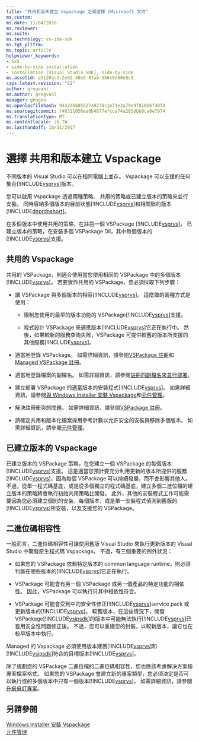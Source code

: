 ```yaml
---
title: "共用和版本建立 Vspackage 之間選擇 |Microsoft 文件"
ms.custom: 
ms.date: 11/04/2016
ms.reviewer: 
ms.suite: 
ms.technology: vs-ide-sdk
ms.tgt_pltfrm: 
ms.topic: article
helpviewer_keywords:
- SxS
- side-by-side installation
- installation [Visual Studio SDK], side-by-side
ms.assetid: e3128ac3-2e92-48e9-87ab-3b6c9d80e8c9
caps.latest.revision: "22"
author: gregvanl
ms.author: gregvanl
manager: ghogen
ms.openlocfilehash: 9442d6685d27a9270c1e71e3a79e9f810b6f40f0
ms.sourcegitcommit: f40311056ea0b4677efcca74a285dbb0ce0e7974
ms.translationtype: MT
ms.contentlocale: zh-TW
ms.lasthandoff: 10/31/2017
---
```

# <a name="choosing-between-shared-and-versioned-vspackages"></a>選擇 共用和版本建立 Vspackage
不同版本的 Visual Studio 可以在相同電腦上並存。 Vspackage 可以支援的任何集合[!INCLUDE[vsprvs](../code-quality/includes/vsprvs_md.md)]版本。  
  
 您可以啟用 Vspackage 透過兩種策略、 共用的策略或已建立版本的策略來並行安裝。 同時容納多個版本的目前狀態[!INCLUDE[vsprvs](../code-quality/includes/vsprvs_md.md)]和相關聯的版本[!INCLUDE[dnprdnshort](../code-quality/includes/dnprdnshort_md.md)]。  
  
 在多個版本中使用共用的策略，在註冊一個 VSPackage [!INCLUDE[vsprvs](../code-quality/includes/vsprvs_md.md)]。 已建立版本的策略，在安裝多個 VSPackage Dll，其中每個版本的[!INCLUDE[vsprvs](../code-quality/includes/vsprvs_md.md)]支援。  
  
## <a name="shared-vspackages"></a>共用的 Vspackage  
 共用的 VSPackage，則適合使用當您使用相同的 VSPackage 中的多個版本[!INCLUDE[vsprvs](../code-quality/includes/vsprvs_md.md)]。 若要實作共用的 VSPackage，您必須採取下列步驟：  
  
-   讓 VSPackage 與多個版本的相容[!INCLUDE[vsprvs](../code-quality/includes/vsprvs_md.md)]。 這麼做的兩種方式是使用：  
  
    -   限制您使用的最早的版本功能的 VSPackage[!INCLUDE[vsprvs](../code-quality/includes/vsprvs_md.md)]支援。  
  
    -   程式設計 VSPackage 來適應版本[!INCLUDE[vsprvs](../code-quality/includes/vsprvs_md.md)]它正在執行中。 然後，如果較新的服務查詢失敗，VSPackage 可提供較舊的版本所支援的其他服務[!INCLUDE[vsprvs](../code-quality/includes/vsprvs_md.md)]。  
  
-   適當地登錄 VSPackage。 如需詳細資訊，請參閱[VSPackage 註冊](../extensibility/internals/vspackage-registration.md)和[Managed VSPackage 註冊](http://msdn.microsoft.com/en-us/f69e0ea3-6a92-4639-8ca9-4c9c210e58a1)。  
  
-   適當地登錄檔案的副檔名。 如需詳細資訊，請參閱[註冊的副檔名來並行部署](../extensibility/registering-file-name-extensions-for-side-by-side-deployments.md)。  
  
-   建立部署 VSPackage 的適當版本的安裝程式[!INCLUDE[vsprvs](../code-quality/includes/vsprvs_md.md)]。 如需詳細資訊，請參閱[與 Windows Installer 安裝 Vspackage](../extensibility/internals/installing-vspackages-with-windows-installer.md)和[元件管理](../extensibility/internals/component-management.md)。  
  
-   解決註冊衝突的問題。 如需詳細資訊，請參閱[VSPackage 註冊](../extensibility/internals/vspackage-registration.md)。  
  
-   請確定共用和版本化檔案採用參考計數以允許安全的安裝與移除多個版本。 如需詳細資訊，請參閱[元件管理](../extensibility/internals/component-management.md)。  
  
## <a name="versioned-vspackages"></a>已建立版本的 Vspackage  
 已建立版本的 VSPackage 策略，在您建立一個 VSPackage 的每個版本[!INCLUDE[vsprvs](../code-quality/includes/vsprvs_md.md)]支援。 這是適當您預計要充分利用更新的版本所提供的服務[!INCLUDE[vsprvs](../code-quality/includes/vsprvs_md.md)]，因為每個 VSPackage 可以持續發展，而不會影響其他人。 不過，從單一程式碼基底，或是從多個獨立的程式碼基底，建立多個二進位檔的建立版本的策略將會執行初始共用策略比開發。 此外，其他的安裝程式工作可能需要因為您必須建立個別的安裝，每個版本，或是單一安裝程式偵測到舊版的[!INCLUDE[vsprvs](../code-quality/includes/vsprvs_md.md)]所安裝，以及支援您的 VSPackage。  
  
## <a name="binary-compatibility"></a>二進位碼相容性  
 一般而言，二進位碼相容性可讓使用舊版 Visual Studio 來執行更新版本的 Visual Studio 中開發原生程式碼 Vspackage。 不過，有三個重要的例外狀況：  
  
-   如果您的 VSPackage 依賴特定版本的 common language runtime，則必須判斷在哪些版本的[!INCLUDE[vsprvs](../code-quality/includes/vsprvs_md.md)]它正在執行。  
  
-   VSPackage 可能會有另一個 VSPackage 或另一個產品的特定功能的相依性。 因此，VSPackage 可以執行只其中相依性符合。  
  
-   VSPackage 可能會受到中的安全性修正[!INCLUDE[vsprvs](../code-quality/includes/vsprvs_md.md)]service pack 或更新版本的[!INCLUDE[vsprvs](../code-quality/includes/vsprvs_md.md)]。 較舊版本，在這些情況下，開發 VSPackage[!INCLUDE[vsipsdk](../extensibility/includes/vsipsdk_md.md)]的版本中可能無法執行[!INCLUDE[vsprvs](../code-quality/includes/vsprvs_md.md)]已套用安全性問題修正後。 不過，您可以重建您的封裝，以較新版本，讓它也在較早版本中執行。  
  
 Managed 的 Vspackage 必須使用版本建置[!INCLUDE[vsprvs](../code-quality/includes/vsprvs_md.md)]和[!INCLUDE[vsipsdk](../extensibility/includes/vsipsdk_md.md)]符合的目標版本[!INCLUDE[vsprvs](../code-quality/includes/vsprvs_md.md)]。  
  
 除了規劃您的 VSPackage 二進位檔的二進位碼相容性，您也應該考慮解決方案和專案檔案格式。 如果您的 VSPackage 會建立新的專案類型，您必須決定是否可以執行或的多個版本中只有一個版本[!INCLUDE[vsprvs](../code-quality/includes/vsprvs_md.md)]。 如需詳細資訊，請參閱[升級自訂專案](../extensibility/internals/upgrading-projects.md#upgrading-custom-projects)。  
  
## <a name="see-also"></a>另請參閱  
 [Windows Installer 安裝 Vspackage](../extensibility/internals/installing-vspackages-with-windows-installer.md)   
 [元件管理](../extensibility/internals/component-management.md)
